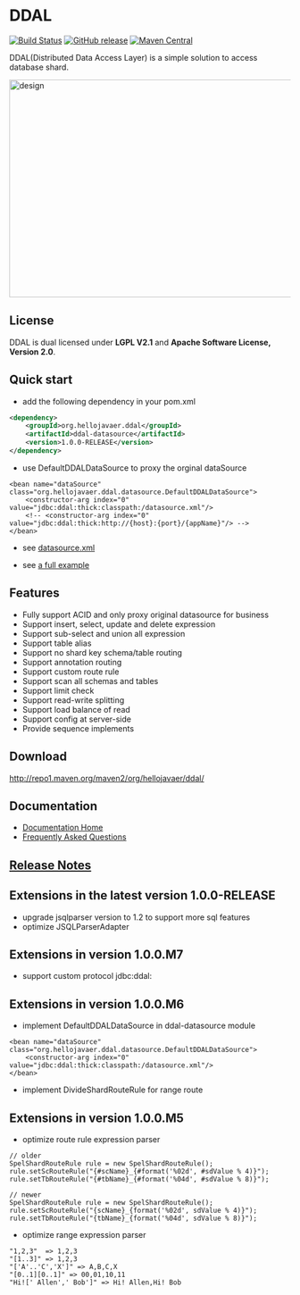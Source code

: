 # DDAL

[![Build Status](https://travis-ci.org/hellojavaer/ddal.svg?branch=master)](https://travis-ci.org/hellojavaer/ddal)
[![GitHub release](https://img.shields.io/github/release/hellojavaer/ddal.svg)](https://github.com/hellojavaer/ddal/releases)
[![Maven Central](https://maven-badges.herokuapp.com/maven-central/org.hellojavaer.ddal/ddal-datasource/badge.svg)](https://maven-badges.herokuapp.com/maven-central/org.hellojavaer.ddal/ddal-datasource/)

DDAL(Distributed Data Access Layer) is a simple solution to access database shard.

<img src="https://github.com/hellojavaer/ddal/blob/master/doc/img/design_01.jpeg" width = "590" height = "390" alt="design" align=center />

## License

DDAL is dual licensed under **LGPL V2.1** and **Apache Software License, Version 2.0**.


## Quick start

- add the following dependency in your pom.xml

```xml
<dependency>
    <groupId>org.hellojavaer.ddal</groupId>
    <artifactId>ddal-datasource</artifactId>
    <version>1.0.0-RELEASE</version>
</dependency>
```

- use DefaultDDALDataSource to proxy the orginal dataSource

```
<bean name="dataSource" class="org.hellojavaer.ddal.datasource.DefaultDDALDataSource">
    <constructor-arg index="0" value="jdbc:ddal:thick:classpath:/datasource.xml"/>
    <!-- <constructor-arg index="0" value="jdbc:ddal:thick:http://{host}:{port}/{appName}"/> -->
</bean>
```

- see [datasource.xml](https://github.com/hellojavaer/ddal/blob/master/ddal-example/ddal-example-example0/src/main/resources/datasource.xml)

- see [a full example](https://github.com/hellojavaer/ddal/tree/master/ddal-example)

## Features

- Fully support ACID and only proxy original datasource for business
- Support insert, select, update and delete expression
- Support sub-select and union all expression
- Support table alias
- Support no shard key schema/table routing
- Support annotation routing
- Support custom route rule
- Support scan all schemas and tables
- Support limit check
- Support read-write splitting
- Support load balance of read
- Support config at server-side
- Provide sequence implements

## Download

http://repo1.maven.org/maven2/org/hellojavaer/ddal/

## Documentation

- [Documentation Home](https://github.com/hellojavaer/ddal/wiki)
- [Frequently Asked Questions](https://github.com/hellojavaer/ddal/wiki/faq)


## [Release Notes](https://github.com/hellojavaer/ddal/releases)

## Extensions in the latest version 1.0.0-RELEASE

- upgrade jsqlparser version to 1.2 to support more sql features
- optimize JSQLParserAdapter

## Extensions in version 1.0.0.M7

- support custom protocol jdbc:ddal:

## Extensions in version 1.0.0.M6

- implement DefaultDDALDataSource in ddal-datasource module

```
<bean name="dataSource" class="org.hellojavaer.ddal.datasource.DefaultDDALDataSource">
    <constructor-arg index="0" value="jdbc:ddal:thick:classpath:/datasource.xml"/>
</bean>
```

- implement DivideShardRouteRule for range route

## Extensions in version 1.0.0.M5

- optimize route rule expression parser

```
// older
SpelShardRouteRule rule = new SpelShardRouteRule();
rule.setScRouteRule("{#scName}_{#format('%02d', #sdValue % 4)}");
rule.setTbRouteRule("{#tbName}_{#format('%04d', #sdValue % 8)}");

// newer
SpelShardRouteRule rule = new SpelShardRouteRule();
rule.setScRouteRule("{scName}_{format('%02d', sdValue % 4)}");
rule.setTbRouteRule("{tbName}_{format('%04d', sdValue % 8)}");
```

- optimize range expression parser

```
"1,2,3"  => 1,2,3
"[1..3]" => 1,2,3
"['A'..'C','X']" => A,B,C,X
"[0..1][0..1]" => 00,01,10,11
"Hi![' Allen',' Bob']" => Hi! Allen,Hi! Bob
```
